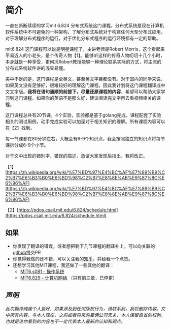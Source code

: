 # 简介

一直在断断续续的学习mit 6.824 分布式系统这门课程。分布式系统是现在计算机软件系统中不可避免的一种架构，了解分布式系统对于构建任何大型分布式应用，对于理解分布式程序的运行，对于优化分布式程序的运行环境都有一定的帮助。

mit6.824 这门课程可以说是明星课程了，主讲老师是Robert Morris，这个看起来平易近人的小老头，是个传奇人物【1】。能够听这样的传奇人物叨叨十几个小时，本身就是一种享受，更何况Robert教授能够一种理论联系实际的方式，将主流的分布式系统软件讲的浅显易懂。

美中不足的是，这门课程是全英文，甚至英文字幕都没有。对于国内的同学来说，如果英文没有足够好，很难较好的理解这门课程。因此我计划将这门课程翻译成中文文字版。**我将在语句通顺的前提下，尽量还原课程的内容**，希望可以帮助大家学习到这门课程。如果你的英语不是那么好，建议阅读完文字再去看视频相关的课程。

这门课程总共有20节课，4个实验，实验都是基于golang完成，课程配套了实验相关的测试用例，动手完成实验可以加深对于相关知识的理解。所有课程内容可以在【2】找到。

每一节课都在80分钟左右，大概会有6-9个知识点，我会按照独立的知识点将每节课拆分成6-9个小节。

对于文中出现的错别字，错误的描述，恳请大家发现后指出，我将改正。

【1】[https://zh.wikipedia.org/wiki/%E7%BD%97%E4%BC%AF%E7%89%B9%C2%B7%E6%B3%B0%E6%BD%98%C2%B7%E8%8E%AB%E9%87%8C%E6%96%AF](https://zh.wikipedia.org/wiki/%E7%BD%97%E4%BC%AF%E7%89%B9%C2%B7%E6%B3%B0%E6%BD%98%C2%B7%E8%8E%AB%E9%87%8C%E6%96%AF)

【2】[https://pdos.csail.mit.edu/6.824/schedule.html](https://pdos.csail.mit.edu/6.824/schedule.html)

## 如果

* 你发现了翻译的错误，或者想把剩下几节课程的翻译补上，可以向关联的[github](https://github.com/huihongxiao/MIT6.824)提交PR
* 你觉得我做的还不错，可以关注我的[知乎](https://www.zhihu.com/people/xiao-hong-hui-15)，并给我一个点赞。
* 还想学习其他MIT课程，我还做了一些其他的翻译：
  * [MIT6.s081 - 操作系统](https://mit-public-courses-cn-translatio.gitbook.io/mit6-s081/)
  * [MIT6.829 - 计算机网络 ](https://mit-public-courses-cn-translatio.gitbook.io/mit6.829/)（只有前三章，已停更）

## _声明_

_此次翻译纯属个人爱好，如果涉及到任何版权行为，请联系我，我将删除内容。文中所有内容，与本人现在，之前或者将来的雇佣公司无关，本人保留自省的权利，也就是说你看到的内容也不一定代表本人最新的认知和观点。_
